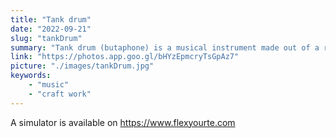 ```yaml
---
title: "Tank drum"
date: "2022-09-21"
slug: "tankDrum"
summary: "Tank drum (butaphone) is a musical instrument made out of a recycled gas tank. I learnt how to build one in a 2-day training with Nerd Nevez at Les Amandiers"
link: "https://photos.app.goo.gl/bHYzEpmcryTsGpAz7"
picture: "./images/tankDrum.jpg"
keywords: 
    - "music"
    - "craft work"
---
```


A simulator is available on https://www.flexyourte.com
